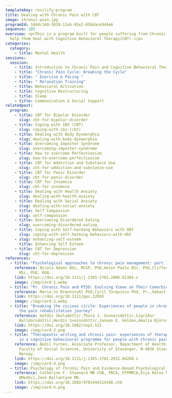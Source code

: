 ```yaml
---
templateKey: resilify-program
title: Dealing with Chronic Pain with CBT
image: chronic-pain.jpg
programId: 1d4dc160-5838-11eb-92e2-65bdace9d4e6
sequence: 105
overview: <p>This is a program built for people suffering from Chronic Pain to
  help them heal with Cognitive Behavioral Therapy(CBT).</p>
categories:
  category:
    - title: Mental Health
sessions:
  session:
    - title: Introduction to Chronic Pain and Cognitive Behavioral Therapy
    - title: "Chronic Pain Cycle: Breaking the Cycle"
    - title: " Exercise & Pacing "
    - title: " Relaxation Training"
    - title: Behavioral Activation
    - title: Cognitive Restructuring
    - title: Sleep
    - title: Communication & Social Support
relatedpost:
  program:
    - title: CBT for Bipolar Disorder
      slug: cbt-for-bipolar-disorder
    - title: Coping with IBS (CBT)
      slug: coping-with-ibs-(cbt)
    - title: Dealing with Body Dysmorphia
      slug: dealing-with-body-dysmorphia
    - title: Overcoming Imposter Syndrome
      slug: overcoming-imposter-syndrome
    - title: How to overcome Perfectionism
      slug: how-to-overcome-perfectionism
    - title: CBT for Addiction and Substance Use
      slug: cbt-for-addiction-and-substance-use
    - title: CBT for Panic Disorder
      slug: cbt-for-panic-disorder
    - title: CBT for Insomnia
      slug: cbt-for-insomnia
    - title: Dealing with Health Anxiety
      slug: dealing-with-health-anxiety
    - title: Dealing with Social Anxiety
      slug: dealing-with-social-anxiety
    - title: Self Compassion
      slug: self-compassion
    - title: Overcoming Disordered Eating
      slug: overcoming-disordered-eating
    - title: Coping with Self-harming Behaviors with DBT
      slug: coping-with-self-harming-behaviors-with-dbt
    - slug: enhancing-self-esteem
      title: Enhancing Self Esteem
    - title: CBT for Depression
      slug: cbt-for-depression
references:
  - title: "Psychological approaches to chronic pain management: part 1"
    reference: Nicola Adams BSc, MCSP, PhD,Helen Poole BSc, PhD,Clifford Richardson
      MSc, PhD, RGN.
    link: https://doi.org/10.1111/j.1365-2702.2006.01304.x
    image: /img/card-1.webp
  - title: "Pr. Chronic Pain and PTSD: Evolving Views on Their Comorbidity"
    reference: Marie-Jo Brennstuhl PhD,Cyril Tarquinio Phd, Pr.,Sebastien Montel PhD
    link: https://doi.org/10.1111/ppc.12093
    image: /img/card-2.webp
  - title: "Breaking the vicious circle: Experiences of people in chronic pain on
      the pain rehabilitation journey"
    reference: Hafdís Skúladóttir,Thora J. Gunnarsdóttir,Sigríður
      Halldórsdóttir,Herdís Sveinsdóttir,Janean E. Holden,Amalía Björnsdóttir.
    link: https://doi.org/10.1002/nop2.512
    image: /img/card-3.png
  - title: "Therapeutic writing and chronic pain: experiences of therapeutic writing
      in a cognitive behavioural programme for people with chronic pain"
    reference: Bodil Furnes, Associate Professor, Department of Health Studies,
      Faculty of Social Sciences, University of Stavanger, N-4036 Stavanger,
      Norway.
    link: https://doi.org/10.1111/j.1365-2702.2012.04268.x
    image: /img/card-4.png
  - title: Psychology of Chronic Pain and Evidence-Based Psychological Interventions
    reference: Catherine F. Stannard MB ChB, FRCA, FFPMRCA,Eija Kalso MD,
      DMedSci,Jane Ballantyne MD.
    link: https://doi.org/10.1002/9781444314380.ch6
    image: /img/card-5.png
---
```

